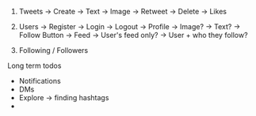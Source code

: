 1. Tweets
    -> Create
        -> Text
        -> Image
    -> Retweet
    -> Delete
    -> Likes

    
2. Users
    -> Register
    -> Login
    -> Logout
    -> Profile
        -> Image?
        -> Text?
        -> Follow Button
    -> Feed
        -> User's feed only?
        -> User + who they follow?

3. Following / Followers

Long term todos
- Notifications
- DMs
- Explore -> finding hashtags
- 